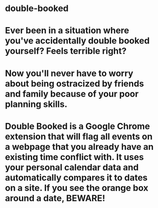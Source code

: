 # double-booked
# Ever been in a situation where you've accidentally double booked yourself? Feels terrible right?
# Now you'll never have to worry about being ostracized by friends and family because of your poor planning skills.
#
# Double Booked is a Google Chrome extension that will flag all events on a webpage that you already have an existing time conflict with. It uses your personal calendar data and automatically compares it to dates on a site. If you see the orange box around a date, BEWARE!